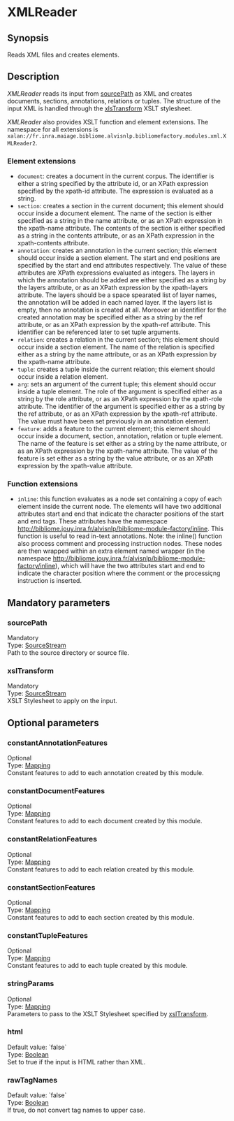 <h1 class="module">XMLReader</h1>

## Synopsis

Reads XML files and creates elements.

## Description

*XMLReader* reads its input from <a href="#sourcePath" class="param">sourcePath</a> as XML and creates documents, sections, annotations, relations or tuples. The structure of the input XML is handled through the <a href="#xlsTransform" class="param">xlsTransform</a> XSLT stylesheet.

*XMLReader* also provides XSLT function and element extensions. The namespace for all extensions is `xalan://fr.inra.maiage.bibliome.alvisnlp.bibliomefactory.modules.xml.XMLReader2`.

### Element extensions
* `document`: creates a document in the current corpus. The identifier is either a string specified by the attribute id, or an XPath expression specified by the xpath-id attribute. The expression is evaluated as a string.
* `section`: creates a section in the current document; this element should occur inside a document element. The name of the section is either specified as a string in the name attribute, or as an XPath expression in the xpath-name attribute. The contents of the section is either specified as a string in the contents attribute, or as an XPath expression in the xpath-contents attribute.
* `annotation`: creates an annotation in the current section; this element should occur inside a section element. The start and end positions are specified by the start and end attributes respectively. The value of these attributes are XPath expressions evaluated as integers. The layers in which the annotation should be added are either specified as a string by the layers attribute, or as an XPath expression by the xpath-layers attribute. The layers should be a space spearated list of layer names, the annotation will be added in each named layer. If the layers list is empty, then no annotation is created at all. Moreover an identifier for the created annotation may be specified either as a string by the ref attribute, or as an XPath expression by the xpath-ref attribute. This identifier can be referenced later to set tuple arguments.
* `relation`: creates a relation in the current section; this element should occur inside a section element. The name of the relation is specified either as a string by the name attribute, or as an XPath expression by the xpath-name attribute.
* `tuple`: creates a tuple inside the current relation; this element should occur inside a relation element.
* `arg`: sets an argument of the current tuple; this element should occur inside a tuple element. The role of the argument is specified either as a string by the role attribute, or as an XPath expression by the xpath-role attribute. The identifier of the argument is specified either as a string by the ref attribute, or as an XPath expression by the xpath-ref attribute. The value must have been set previously in an annotation element.
* `feature`: adds a feature to the current element; this element should occur inside a document, section, annotation, relation or tuple element. The name of the feature is set either as a string by the name attribute, or as an XPath expression by the xpath-name attribute. The value of the feature is set either as a string by the value attribute, or as an XPath expression by the xpath-value attribute.



### Function extensions
* `inline`: this function evaluates as a node set containing a copy of each element inside the current node. The elements will have two additional attributes start and end that indicate the character positions of the start and end tags. These attributes have the namespace http://bibliome.jouy.inra.fr/alvisnlp/bibliome-module-factory/inline. This function is useful to read in-text annotations.
Note: the inline() function also process comment and processing instruction nodes. These nodes are then wrapped within an extra element named wrapper (in the namespace http://bibliome.jouy.inra.fr/alvisnlp/bibliome-module-factory/inline), which will have the two attributes start and end to indicate the character position where the comment or the processiçng instruction is inserted.
      



## Mandatory parameters

<h3 name="sourcePath" class="param">sourcePath</h3>

<div class="param-level param-level-mandatory">Mandatory
</div>
<div class="param-type">Type: <a href="../converter/fr.inra.maiage.bibliome.util.streams.SourceStream" class="converter">SourceStream</a>
</div>
Path to the source directory or source file.

<h3 name="xslTransform" class="param">xslTransform</h3>

<div class="param-level param-level-mandatory">Mandatory
</div>
<div class="param-type">Type: <a href="../converter/fr.inra.maiage.bibliome.util.streams.SourceStream" class="converter">SourceStream</a>
</div>
XSLT Stylesheet to apply on the input.

## Optional parameters

<h3 name="constantAnnotationFeatures" class="param">constantAnnotationFeatures</h3>

<div class="param-level param-level-optional">Optional
</div>
<div class="param-type">Type: <a href="../converter/fr.inra.maiage.bibliome.alvisnlp.core.module.types.Mapping" class="converter">Mapping</a>
</div>
Constant features to add to each annotation created by this module.

<h3 name="constantDocumentFeatures" class="param">constantDocumentFeatures</h3>

<div class="param-level param-level-optional">Optional
</div>
<div class="param-type">Type: <a href="../converter/fr.inra.maiage.bibliome.alvisnlp.core.module.types.Mapping" class="converter">Mapping</a>
</div>
Constant features to add to each document created by this module.

<h3 name="constantRelationFeatures" class="param">constantRelationFeatures</h3>

<div class="param-level param-level-optional">Optional
</div>
<div class="param-type">Type: <a href="../converter/fr.inra.maiage.bibliome.alvisnlp.core.module.types.Mapping" class="converter">Mapping</a>
</div>
Constant features to add to each relation created by this module.

<h3 name="constantSectionFeatures" class="param">constantSectionFeatures</h3>

<div class="param-level param-level-optional">Optional
</div>
<div class="param-type">Type: <a href="../converter/fr.inra.maiage.bibliome.alvisnlp.core.module.types.Mapping" class="converter">Mapping</a>
</div>
Constant features to add to each section created by this module.

<h3 name="constantTupleFeatures" class="param">constantTupleFeatures</h3>

<div class="param-level param-level-optional">Optional
</div>
<div class="param-type">Type: <a href="../converter/fr.inra.maiage.bibliome.alvisnlp.core.module.types.Mapping" class="converter">Mapping</a>
</div>
Constant features to add to each tuple created by this module.

<h3 name="stringParams" class="param">stringParams</h3>

<div class="param-level param-level-optional">Optional
</div>
<div class="param-type">Type: <a href="../converter/fr.inra.maiage.bibliome.alvisnlp.core.module.types.Mapping" class="converter">Mapping</a>
</div>
Parameters to pass to the XSLT Stylesheet specified by <a href="#xslTransform" class="param">xslTransform</a>.

<h3 name="html" class="param">html</h3>

<div class="param-level param-level-default-value">Default value: `false`
</div>
<div class="param-type">Type: <a href="../converter/java.lang.Boolean" class="converter">Boolean</a>
</div>
Set to true if the input is HTML rather than XML.

<h3 name="rawTagNames" class="param">rawTagNames</h3>

<div class="param-level param-level-default-value">Default value: `false`
</div>
<div class="param-type">Type: <a href="../converter/java.lang.Boolean" class="converter">Boolean</a>
</div>
If true, do not convert tag names to upper case.

